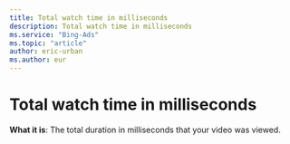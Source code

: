```yaml
---
title: Total watch time in milliseconds
description: Total watch time in milliseconds
ms.service: "Bing-Ads"
ms.topic: "article"
author: eric-urban
ms.author: eur
---
```


# Total watch time in milliseconds

**What it is**: The total duration in milliseconds that your video was viewed.


